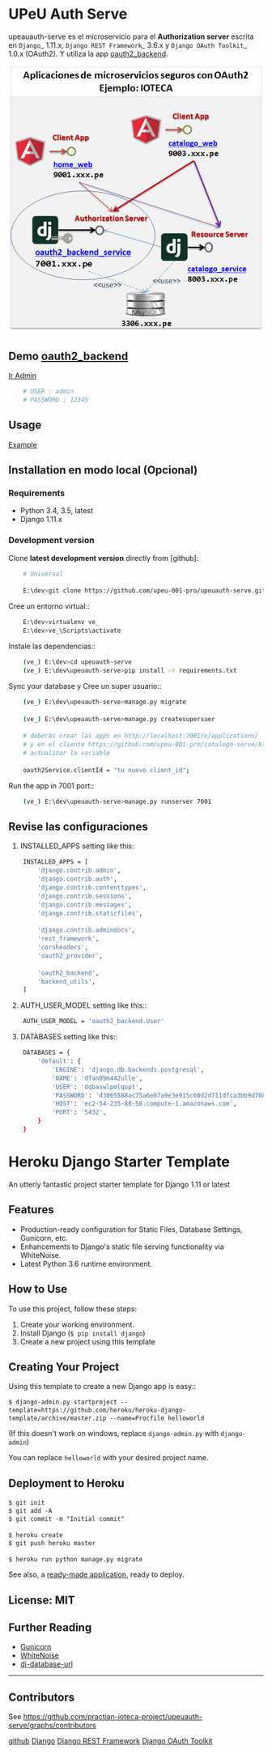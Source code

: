 # UPeU Auth Serve

upeauauth-serve es el microservicio para el **Authorization server** escrita en  `Django`_ 1.11.x, `Django REST Framework`_ 3.6.x y `Django OAuth Toolkit`_ 1.0.x (OAuth2). Y utiliza la app [oauth2_backend].

[oauth2_backend]: https://github.com/practian-reapps/django-oauth2-backend "oauth2_backend"

![Image of Yaktocat](https://github.com/upeu-001-pro/upeuauth-serve/blob/master/media/doc/e1-authorization_server.png)






## Demo [oauth2_backend]

[Ir Admin](https://upeuauth-serve.herokuapp.com/admin)

```sh
	# USER : admin
	# PASSWORD : 12345
```

## Usage

[Example](https://github.com/upeu-001-pro/catalogo-serve)



## Installation en modo local (Opcional)

### Requirements

* Python 3.4, 3.5, latest
* Django 1.11.x


### Development version


Clone **latest development version** directly from [github]:

```sh
    # Universal
    
    E:\dev>git clone https://github.com/upeu-001-pro/upeuauth-serve.git
```
Cree un entorno virtual::
```sh
    E:\dev>virtualenv ve_
    E:\dev>ve_\Scripts\activate
```
Instale las dependencias::
```sh
    (ve_) E:\dev>cd upeuauth-serve
    (ve_) E:\dev\upeuauth-serve>pip install -r requirements.txt
```
Sync your database y Cree un super usuario::
```sh
    (ve_) E:\dev\upeuauth-serve>manage.py migrate

    (ve_) E:\dev\upeuauth-serve>manage.py createsupersuer

    # deberás crear las apps en http://localhost:7001/o/applications/ 
    # y en el cliente https://github.com/upeu-001-pro/catalogo-serve/blob/master/app/config.js 
    # actualizar la variable

    oauth2Service.clientId = "tu nuevo client_id";
```


Run the app in 7001 port::
```sh
    (ve_) E:\dev\upeuauth-serve>manage.py runserver 7001
```



## Revise las configuraciones


1. INSTALLED_APPS setting like this:

```sh
	INSTALLED_APPS = [
	    'django.contrib.admin',
	    'django.contrib.auth',
	    'django.contrib.contenttypes',
	    'django.contrib.sessions',
	    'django.contrib.messages',
	    'django.contrib.staticfiles',

	    'django.contrib.admindocs',
	    'rest_framework',
	    'corsheaders',
	    'oauth2_provider',

	    'oauth2_backend',
	    'backend_utils',
	]
```
2. AUTH_USER_MODEL setting like this::
```sh
	AUTH_USER_MODEL = 'oauth2_backend.User' 
```
3. DATABASES setting like this::

```sh
	DATABASES = {
	    'default': {
	        'ENGINE': 'django.db.backends.postgresql',
	        'NAME': 'dfan09m442ulle',
	        'USER': 'dqbaswlpmlqopt',
	        'PASSWORD': 'd3065588ac75a6e87a9e3e915c60d2d711dfca3bb9d708f330aaec7861fa1d81',
	        'HOST': 'ec2-54-235-88-58.compute-1.amazonaws.com',
	        'PORT': '5432',
	    }
	}
```

# Heroku Django Starter Template

An utterly fantastic project starter template for Django 1.11 or latest

## Features

- Production-ready configuration for Static Files, Database Settings, Gunicorn, etc.
- Enhancements to Django's static file serving functionality via WhiteNoise.
- Latest Python 3.6 runtime environment. 

## How to Use

To use this project, follow these steps:

1. Create your working environment.
2. Install Django (`$ pip install django`)
3. Create a new project using this template

## Creating Your Project

Using this template to create a new Django app is easy::

    $ django-admin.py startproject --template=https://github.com/heroku/heroku-django-template/archive/master.zip --name=Procfile helloworld

(If this doesn't work on windows, replace `django-admin.py` with `django-admin`)

You can replace ``helloworld`` with your desired project name.

## Deployment to Heroku

    $ git init
    $ git add -A
    $ git commit -m "Initial commit"

    $ heroku create
    $ git push heroku master

    $ heroku run python manage.py migrate

See also, a [ready-made application](https://github.com/heroku/python-getting-started), ready to deploy.


## License: MIT

## Further Reading

- [Gunicorn](https://warehouse.python.org/project/gunicorn/)
- [WhiteNoise](https://warehouse.python.org/project/whitenoise/)
- [dj-database-url](https://warehouse.python.org/project/dj-database-url/)


-------
Contributors
-------

See https://github.com/practian-ioteca-project/upeuauth-serve/graphs/contributors

[github](https://github.com/upeu-001-pro/upeuauth-serve)
[Django](https://www.djangoproject.com)
[Django REST Framework](http://www.django-rest-framework.org)
[Django OAuth Toolkit](https://django-oauth-toolkit.readthedocs.io)


